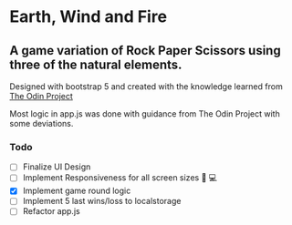# Earth, Wind and Fire

## A game variation of Rock Paper Scissors using three of the natural elements.

Designed with bootstrap 5 and created with the knowledge learned from [The Odin Project](https://theodinproject.com)

Most logic in app.js was done with guidance from The Odin Project with some deviations.

### Todo

- [ ] Finalize UI Design
- [ ] Implement Responsiveness for all screen sizes 📱 💻
- [x] Implement game round logic
- [ ] Implement 5 last wins/loss to localstorage
- [ ] Refactor app.js
